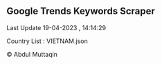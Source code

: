 

## Google Trends Keywords Scraper 
 
Last Update 19-04-2023 , 14:14:29

Country List :
VIETNAM.json



© Abdul Muttaqin 
